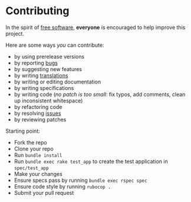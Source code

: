 # Contributing

In the spirit of [free software][1], **everyone** is encouraged to help improve this project.

Here are some ways *you* can contribute:

* by using prerelease versions
* by reporting [bugs][2]
* by suggesting new features
* by writing [translations][3]
* by writing or editing documentation
* by writing specifications
* by writing code (*no patch is too small*: fix typos, add comments, clean up inconsistent whitespace)
* by refactoring code
* by resolving [issues][2]
* by reviewing patches

Starting point:

* Fork the repo
* Clone your repo
* Run `bundle install`
* Run `bundle exec rake test_app` to create the test application in `spec/test_app`
* Make your changes
* Ensure specs pass by running `bundle exec rspec spec`
* Ensure code style by running `rubocop .`
* Submit your pull request

[1]: http://www.fsf.org/licensing/essays/free-sw.html
[2]: https://github.com/spree-contrib/solidus_social/issues
[3]: https://github.com/spree-contrib/solidus_social/blob/master/config/locales
